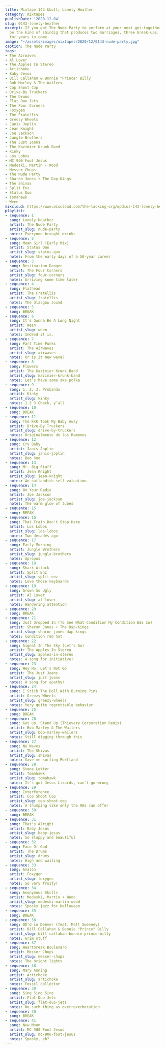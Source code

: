 ```yaml
---
title: Mixtape 143 &bull; Lonely Heather
category: mixtapes
publishDate: '2020-12-04'
slug: 0143-lonely-heather
excerpt: If you got The Nude Party to perform at your next get-together, it would
  be the kind of shindig that produces two marriages, three break-ups, and gossip
  for years to come.
image: "~/assets/images/mixtapes/2020/12/0143-nude-party.jpg"
caption: The Nude Party
tags:
- The Airwaves
- Al Lover
- The Apples In Stereo
- Artichoke
- Baby Jesus
- Bill Callahan & Bonnie "Prince" Billy
- Bob Marley & The Wailers
- Cop Shoot Cop
- Drive-By Truckers
- The Drums
- Flat Duo Jets
- The Four Corners
- Foxygen
- The Fratellis
- Greezy Wheels
- Janis Joplin
- Jean Knight
- Joe Jackson
- Jungle Brothers
- The Just Joans
- The Kazimier Krunk Band
- Kinky
- Los Lobos
- MC 900 Foot Jesus
- Medeski, Martin + Wood
- Messer Chups
- The Nude Party
- Sharon Jones + The Dap-Kings
- The Shivas
- Split Enz
- Status Quo
- Tomahawk
- Ween
mixcloud: https://www.mixcloud.com/the-lacking-org/wpdiuz-143-lonely-heather/
playlist:
- sequence: 1
  song: Lonely Heather
  artist: The Nude Party
  artist_slug: nude-party
  notes: Everyone brought drinks
- sequence: 2
  song: Mean Girl (Early Mix)
  artist: Status Quo
  artist_slug: status-quo
  notes: From the early days of a 50-year career
- sequence: 3
  song: Destination Danger
  artist: The Four Corners
  artist_slug: four-corners
  notes: Arriving some time later
- sequence: 4
  song: Flathead
  artist: The Fratellis
  artist_slug: fratellis
  notes: The Glasgow sound
- sequence: 5
  song: BREAK
- sequence: 6
  song: It's Gonna Be A Long Night
  artist: Ween
  artist_slug: ween
  notes: Indeed it is.
- sequence: 7
  song: Part Time Punks
  artist: The Airwaves
  artist_slug: airwaves
  notes: Or is it new wave?
- sequence: 8
  song: Flowers
  artist: The Kazimier Krunk Band
  artist_slug: kazimier-krunk-band
  notes: Let’s have some ska polka
- sequence: 9
  song: 1, 2, 3, Probando
  artist: Kinky
  artist_slug: kinky
  notes: 1 2 3 Check, y’all
- sequence: 10
  song: BREAK
- sequence: 11
  song: The KKK Took My Baby Away
  artist: Drive-By Truckers
  artist_slug: drive-by-truckers
  notes: Originalmente de los Ramones
- sequence: 12
  song: Cry Baby
  artist: Janis Joplin
  artist_slug: janis-joplin
  notes: Boo hoo
- sequence: 13
  song: Mr. Big Stuff
  artist: Jean Knight
  artist_slug: jean-knight
  notes: An outlandish self-valuation
- sequence: 14
  song: On Your Radio
  artist: Joe Jackson
  artist_slug: joe-jackson
  notes: The warm glow of tubes
- sequence: 15
  song: BREAK
- sequence: 16
  song: That Train Don't Stop Here
  artist: Los Lobos
  artist_slug: los-lobos
  notes: Two decades ago
- sequence: 17
  song: Early Morning
  artist: Jungle Brothers
  artist_slug: jungle-brothers
  notes: Apropos
- sequence: 18
  song: Shark Attack
  artist: Split Enz
  artist_slug: split-enz
  notes: Love those keyboards
- sequence: 19
  song: Grown So Ugly
  artist: Al Lover
  artist_slug: al-lover
  notes: Wandering attention
- sequence: 20
  song: BREAK
- sequence: 21
  song: Just Dropped In (To See What Condition My Condition Was In)
  artist: Sharon Jones + The Dap-Kings
  artist_slug: sharon-jones-dap-kings
  notes: Condition red hot
- sequence: 22
  song: Signal In The Sky (Let's Go)
  artist: The Apples In Stereo
  artist_slug: apples-in-stereo
  notes: A song for initiative!
- sequence: 23
  song: Hey Ho, Let's Not Go
  artist: The Just Joans
  artist_slug: just-joans
  notes: A song for apathy!
- sequence: 24
  song: I Stick The Doll With Burning Pins
  artist: Greezy Wheels
  artist_slug: greezy-wheels
  notes: Very quite regrettable behavior
- sequence: 25
  song: BREAK
- sequence: 26
  song: Get Up, Stand Up (Thievery Corporation Remix)
  artist: Bob Marley & The Wailers
  artist_slug: bob-marley-wailers
  notes: Still digging through this
- sequence: 27
  song: No Waves
  artist: The Shivas
  artist_slug: shivas
  notes: Save me surfing Portland
- sequence: 28
  song: Stone Letter
  artist: Tomahawk
  artist_slug: tomahawk
  notes: It's got Jesus Lizards, can't go wrong
- sequence: 29
  song: Interference
  artist: Cop Shoot Cop
  artist_slug: cop-shoot-cop
  notes: A thumping like only the 90s can offer
- sequence: 30
  song: BREAK
- sequence: 31
  song: That's Alright
  artist: Baby Jesus
  artist_slug: baby-jesus
  notes: So sloppy and beautiful
- sequence: 32
  song: Face Of God
  artist: The Drums
  artist_slug: drums
  notes: High and wailing
- sequence: 33
  song: Avalon
  artist: Foxygen
  artist_slug: foxygen
  notes: So very fruity!
- sequence: 34
  song: Anonymous Skulls
  artist: Medeski, Martin + Wood
  artist_slug: medeski-martin-wood
  notes: Spooky jazz for Halloween
- sequence: 35
  song: BREAK
- sequence: 36
  song: OD'd in Denver (feat. Matt Sweeney)
  artist: Bill Callahan & Bonnie "Prince" Billy
  artist_slug: bill-callahan-bonnie-prince-billy
  notes: Grim stuff
- sequence: 37
  song: Heartbreak Boulevard
  artist: Messer Chups
  artist_slug: messer-chups
  notes: The bright lights
- sequence: 38
  song: Mary Anning
  artist: Artichoke
  artist_slug: artichoke
  notes: Fossil collector
- sequence: 39
  song: Sing Sing Sing
  artist: Flat Duo Jets
  artist_slug: flat-duo-jets
  notes: No such thing as overreverberation
- sequence: 40
  song: BREAK
- sequence: 41
  song: New Moon
  artist: MC 900 Foot Jesus
  artist_slug: mc-900-foot-jesus
  notes: Spooky, eh?
---
```


